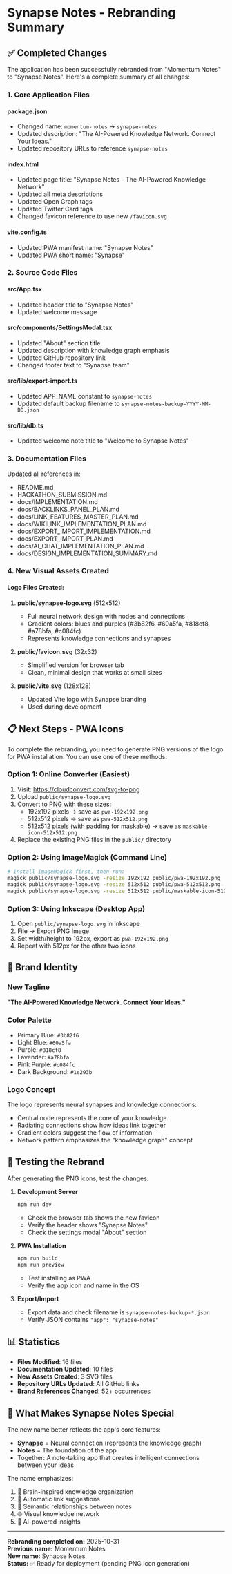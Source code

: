 # Synapse Notes - Rebranding Summary

## ✅ Completed Changes

The application has been successfully rebranded from "Momentum Notes" to "Synapse Notes". Here's a complete summary of all changes:

### 1. Core Application Files

#### package.json
- Changed name: `momentum-notes` → `synapse-notes`
- Updated description: "The AI-Powered Knowledge Network. Connect Your Ideas."
- Updated repository URLs to reference `synapse-notes`

#### index.html
- Updated page title: "Synapse Notes - The AI-Powered Knowledge Network"
- Updated all meta descriptions
- Updated Open Graph tags
- Updated Twitter Card tags
- Changed favicon reference to use new `/favicon.svg`

#### vite.config.ts
- Updated PWA manifest name: "Synapse Notes"
- Updated PWA short name: "Synapse"

### 2. Source Code Files

#### src/App.tsx
- Updated header title to "Synapse Notes"
- Updated welcome message

#### src/components/SettingsModal.tsx
- Updated "About" section title
- Updated description with knowledge graph emphasis
- Updated GitHub repository link
- Changed footer text to "Synapse team"

#### src/lib/export-import.ts
- Updated APP_NAME constant to `synapse-notes`
- Updated default backup filename to `synapse-notes-backup-YYYY-MM-DD.json`

#### src/lib/db.ts
- Updated welcome note title to "Welcome to Synapse Notes"

### 3. Documentation Files

Updated all references in:
- README.md
- HACKATHON_SUBMISSION.md
- docs/IMPLEMENTATION.md
- docs/BACKLINKS_PANEL_PLAN.md
- docs/LINK_FEATURES_MASTER_PLAN.md
- docs/WIKILINK_IMPLEMENTATION_PLAN.md
- docs/EXPORT_IMPORT_IMPLEMENTATION.md
- docs/EXPORT_IMPORT_PLAN.md
- docs/AI_CHAT_IMPLEMENTATION_PLAN.md
- docs/DESIGN_IMPLEMENTATION_SUMMARY.md

### 4. New Visual Assets Created

#### Logo Files Created:
1. **public/synapse-logo.svg** (512x512)
   - Full neural network design with nodes and connections
   - Gradient colors: blues and purples (#3b82f6, #60a5fa, #818cf8, #a78bfa, #c084fc)
   - Represents knowledge connections and synapses

2. **public/favicon.svg** (32x32)
   - Simplified version for browser tab
   - Clean, minimal design that works at small sizes

3. **public/vite.svg** (128x128)
   - Updated Vite logo with Synapse branding
   - Used during development

## 📋 Next Steps - PWA Icons

To complete the rebranding, you need to generate PNG versions of the logo for PWA installation. You can use one of these methods:

### Option 1: Online Converter (Easiest)
1. Visit: https://cloudconvert.com/svg-to-png
2. Upload `public/synapse-logo.svg`
3. Convert to PNG with these sizes:
   - 192x192 pixels → save as `pwa-192x192.png`
   - 512x512 pixels → save as `pwa-512x512.png`
   - 512x512 pixels (with padding for maskable) → save as `maskable-icon-512x512.png`
4. Replace the existing PNG files in the `public/` directory

### Option 2: Using ImageMagick (Command Line)
```bash
# Install ImageMagick first, then run:
magick public/synapse-logo.svg -resize 192x192 public/pwa-192x192.png
magick public/synapse-logo.svg -resize 512x512 public/pwa-512x512.png
magick public/synapse-logo.svg -resize 512x512 public/maskable-icon-512x512.png
```

### Option 3: Using Inkscape (Desktop App)
1. Open `public/synapse-logo.svg` in Inkscape
2. File → Export PNG Image
3. Set width/height to 192px, export as `pwa-192x192.png`
4. Repeat with 512px for the other two icons

## 🎨 Brand Identity

### New Tagline
**"The AI-Powered Knowledge Network. Connect Your Ideas."**

### Color Palette
- Primary Blue: `#3b82f6`
- Light Blue: `#60a5fa`
- Purple: `#818cf8`
- Lavender: `#a78bfa`
- Pink Purple: `#c084fc`
- Dark Background: `#1e293b`

### Logo Concept
The logo represents neural synapses and knowledge connections:
- Central node represents the core of your knowledge
- Radiating connections show how ideas link together
- Gradient colors suggest the flow of information
- Network pattern emphasizes the "knowledge graph" concept

## 🚀 Testing the Rebrand

After generating the PNG icons, test the changes:

1. **Development Server**
   ```bash
   npm run dev
   ```
   - Check the browser tab shows the new favicon
   - Verify the header shows "Synapse Notes"
   - Check the settings modal "About" section

2. **PWA Installation**
   ```bash
   npm run build
   npm run preview
   ```
   - Test installing as PWA
   - Verify the app icon and name in the OS

3. **Export/Import**
   - Export data and check filename is `synapse-notes-backup-*.json`
   - Verify JSON contains `"app": "synapse-notes"`

## 📊 Statistics

- **Files Modified**: 16 files
- **Documentation Updated**: 10 files
- **New Assets Created**: 3 SVG files
- **Repository URLs Updated**: All GitHub links
- **Brand References Changed**: 52+ occurrences

## 🎉 What Makes Synapse Notes Special

The new name better reflects the app's core features:
- **Synapse** = Neural connection (represents the knowledge graph)
- **Notes** = The foundation of the app
- Together: A note-taking app that creates intelligent connections between your ideas

The name emphasizes:
1. 🧠 Brain-inspired knowledge organization
2. 🔗 Automatic link suggestions
3. 🎯 Semantic relationships between notes
4. 🌐 Visual knowledge network
5. 🤖 AI-powered insights

---

**Rebranding completed on:** 2025-10-31  
**Previous name:** Momentum Notes  
**New name:** Synapse Notes  
**Status:** ✅ Ready for deployment (pending PNG icon generation)